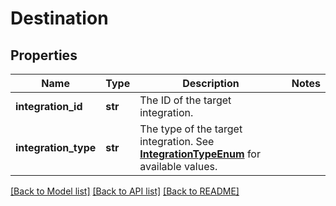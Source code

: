 # Destination

## Properties
Name | Type | Description | Notes
------------ | ------------- | ------------- | -------------
**integration_id** | **str** | The ID of the target integration. | 
**integration_type** | **str** | The type of the target integration. See [**IntegrationTypeEnum**](Enums.md#IntegrationTypeEnum) for available values. | 

[[Back to Model list]](../README.md#documentation-for-models) [[Back to API list]](../README.md#documentation-for-api-endpoints) [[Back to README]](../README.md)


